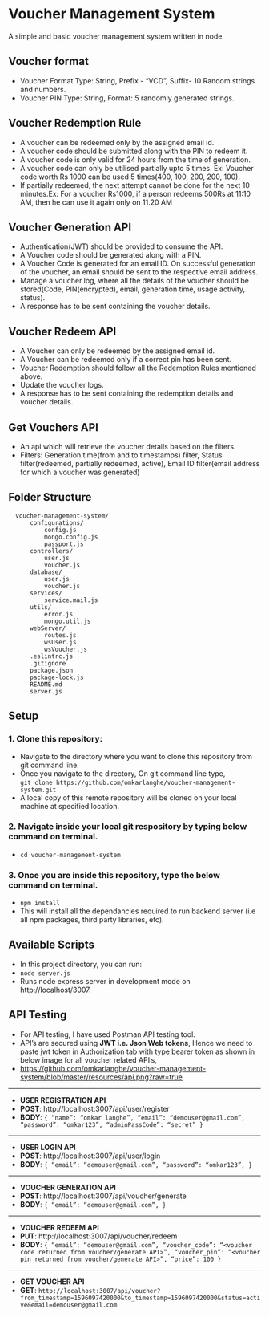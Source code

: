 # Voucher Management System
A simple and basic voucher management system written in node.

## Voucher format
* Voucher Format Type: String, Prefix - “VCD”, Suffix- 10 Random strings and numbers.<br>
* Voucher PIN Type: String, Format: 5 randomly generated strings.<br>

## Voucher Redemption Rule
* A voucher can be redeemed only by the assigned email id.
* A voucher code should be submitted along with the PIN to redeem it.
* A voucher code is only valid for 24 hours from the time of generation.
* A voucher code can only be utilised partially upto 5 times. Ex: Voucher code worth Rs 1000 can be used 5 times(400, 100, 200, 200, 100).
* If partially redeemed, the next attempt cannot be done for the next 10 minutes.Ex: For a voucher Rs1000, if a person redeems 500Rs at 11:10 AM, then he can use it again only on 11.20 AM

## Voucher Generation API
* Authentication(JWT) should be provided to consume the API.
* A Voucher code should be generated along with a PIN.
* A Voucher Code is generated for an email ID. On successful generation of the voucher, an email should be sent to the respective email address.
* Manage a voucher log, where all the details of the voucher should be stored(Code, PIN(encrypted), email, generation time, usage activity, status).
* A response has to be sent containing the voucher details.

## Voucher Redeem API
* A Voucher can only be redeemed by the assigned email id.
* A Voucher can be redeemed only if a correct pin has been sent.
* Voucher Redemption should follow all the Redemption Rules mentioned above.
* Update the voucher logs.
* A response has to be sent containing the redemption details and voucher details.

## Get Vouchers API
* An api which will retrieve the voucher details based on the filters.
* Filters: Generation time(from and to timestamps) filter, Status filter(redeemed, partially redeemed, active), Email ID filter(email address for which a voucher was generated)

## Folder Structure
```
  voucher-management-system/
      configurations/
          config.js
          mongo.config.js
          passport.js
      controllers/
          user.js
          voucher.js
      database/
          user.js
          voucher.js
      services/
          service.mail.js
      utils/
          error.js
          mongo.util.js
      webServer/
          routes.js
          wsUser.js
          wsVoucher.js
      .eslintrc.js
      .gitignore
      package.json
      package-lock.js
      README.md
      server.js
```
## Setup

  ### 1. Clone this repository:
  - Navigate to the directory where you want to clone this repository from git command line.
  - Once you navigate to the directory, On git command line type,<br>
  `git clone https://github.com/omkarlanghe/voucher-management-system.git`
  - A local copy of this remote repository will be cloned on your local machine at specified location.
  
  ### 2. Navigate inside your local git respository by typing below command on terminal.
  - `cd voucher-management-system`

  ### 3. Once you are inside this repository, type the below command on terminal.
  - `npm install`
  - This will install all the dependancies required to run backend server (i.e all npm packages, third party libraries, etc).
  
## Available Scripts
  - In this project directory, you can run:
  - `node server.js`
  - Runs node express server in development mode on http://localhost/3007.<br>
  
## API Testing
  - For API testing, I have used Postman API testing tool.
  - API’s are secured using **JWT i.e. Json Web tokens**, Hence we need to paste jwt token in Authorization tab with type bearer token as shown in below image for all voucher related API’s,
  - https://github.com/omkarlanghe/voucher-management-system/blob/master/resources/api.png?raw=true
  ---
  - **USER REGISTRATION API**
  - **POST**: http://localhost:3007/api/user/register
  - **BODY**:
    `{
      “name”: “omkar langhe”,
      “email”: “demouser@gmail.com”,
      “password”: “omkar123”,
      “adminPassCode”: “secret”
     }`
  ---   
  - **USER LOGIN API**
  - **POST**: http://localhost:3007/api/user/login
  - **BODY**:
    `{
      “email”: “demouser@gmail.com”,
      “password”: “omkar123”,
     }`
  ---
  - **VOUCHER GENERATION API**
  - **POST**: http://localhost:3007/api/voucher/generate
  - **BODY**:
    `{
      “email”: “demouser@gmail.com”,
     }`
  ---
  - **VOUCHER REDEEM API**
  - **PUT**: http://localhost:3007/api/voucher/redeem
  - **BODY**:
    `{
      “email”: “demouser@gmail.com”,
      “voucher_code”: “<voucher code returned from voucher/generate API>”,
      “voucher_pin”: “<voucher pin returned from voucher/generate API>”,
      “price”: 100
     }`
  ---
  - **GET VOUCHER API**
  - **GET**: `http://localhost:3007/api/voucher?from_timestamp=1596097420000&to_timestamp=1596097420000&status=active&email=demouser@gmail.com`
